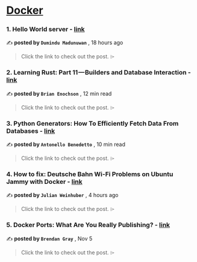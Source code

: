 
<h1><a href=https://medium.com/tag/docker/recommended target="_blank" rel="noopener noreferrer">Docker</a></h1>
<h3>1. Hello World server - <a href=https://medium.com/learning-rust/hello-world-server-8ad299d36cf5?source=tag_recommended_feed---------0-84----------docker----------1a8b89fe_dd49_4fba_b773_b218221828fa------- target="_blank" rel="noopener noreferrer">link</a></h3>

✍️ **posted by `Dumindu Madunuwan`** <date> , 18 hours ago</date>

<blockquote>Click the link to check out the post. ⌲</blockquote>

<h3>2. Learning Rust: Part 11 — Builders and Database Interaction - <a href=https://medium.com/gitconnected/learning-rust-part-11-builders-and-database-interaction-2c1f3207b6a2?source=tag_recommended_feed---------1-107----------docker----------1a8b89fe_dd49_4fba_b773_b218221828fa------- target="_blank" rel="noopener noreferrer">link</a></h3>

✍️ **posted by `Brian Enochson`** <date> , 12 min read</date>

<blockquote>Click the link to check out the post. ⌲</blockquote>

<h3>3. Python Generators: How To Efficiently Fetch Data From Databases - <a href=https://medium.com/gitconnected/python-generators-how-to-efficiently-fetch-data-from-databases-25f1947f56c0?source=tag_recommended_feed---------2-85----------docker----------1a8b89fe_dd49_4fba_b773_b218221828fa------- target="_blank" rel="noopener noreferrer">link</a></h3>

✍️ **posted by `Antonello Benedetto`** <date> , 10 min read</date>

<blockquote>Click the link to check out the post. ⌲</blockquote>

<h3>4. How to fix: Deutsche Bahn Wi-Fi Problems on Ubuntu Jammy with Docker - <a href=https://medium.com/@julian.weinhuber/how-to-fix-deutsche-bahn-wi-fi-problems-on-ubuntu-jammy-with-docker-05d7469b5c90?source=tag_recommended_feed---------3-84----------docker----------1a8b89fe_dd49_4fba_b773_b218221828fa------- target="_blank" rel="noopener noreferrer">link</a></h3>

✍️ **posted by `Julian Weinhuber`** <date> , 4 hours ago</date>

<blockquote>Click the link to check out the post. ⌲</blockquote>

<h3>5. Docker Ports: What Are You Really Publishing? - <a href=https://medium.com/@caring_lion_hedgehog_829/docker-ports-what-are-you-really-publishing-df473669093c?source=tag_recommended_feed---------4-107----------docker----------1a8b89fe_dd49_4fba_b773_b218221828fa------- target="_blank" rel="noopener noreferrer">link</a></h3>

✍️ **posted by `Brendan Gray`** <date> , Nov 5</date>

<blockquote>Click the link to check out the post. ⌲</blockquote>

